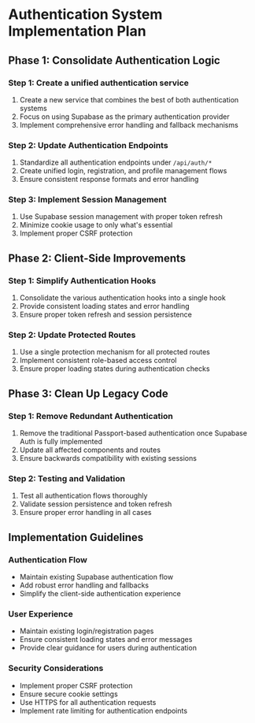 # Authentication System Implementation Plan

## Phase 1: Consolidate Authentication Logic

### Step 1: Create a unified authentication service
1. Create a new service that combines the best of both authentication systems
2. Focus on using Supabase as the primary authentication provider
3. Implement comprehensive error handling and fallback mechanisms

### Step 2: Update Authentication Endpoints
1. Standardize all authentication endpoints under `/api/auth/*`
2. Create unified login, registration, and profile management flows
3. Ensure consistent response formats and error handling

### Step 3: Implement Session Management
1. Use Supabase session management with proper token refresh
2. Minimize cookie usage to only what's essential
3. Implement proper CSRF protection

## Phase 2: Client-Side Improvements

### Step 1: Simplify Authentication Hooks
1. Consolidate the various authentication hooks into a single hook
2. Provide consistent loading states and error handling
3. Ensure proper token refresh and session persistence

### Step 2: Update Protected Routes
1. Use a single protection mechanism for all protected routes
2. Implement consistent role-based access control
3. Ensure proper loading states during authentication checks

## Phase 3: Clean Up Legacy Code

### Step 1: Remove Redundant Authentication
1. Remove the traditional Passport-based authentication once Supabase Auth is fully implemented
2. Update all affected components and routes
3. Ensure backwards compatibility with existing sessions

### Step 2: Testing and Validation
1. Test all authentication flows thoroughly
2. Validate session persistence and token refresh
3. Ensure proper error handling in all cases

## Implementation Guidelines

### Authentication Flow
* Maintain existing Supabase authentication flow
* Add robust error handling and fallbacks
* Simplify the client-side authentication experience

### User Experience
* Maintain existing login/registration pages
* Ensure consistent loading states and error messages
* Provide clear guidance for users during authentication

### Security Considerations
* Implement proper CSRF protection
* Ensure secure cookie settings
* Use HTTPS for all authentication requests
* Implement rate limiting for authentication endpoints